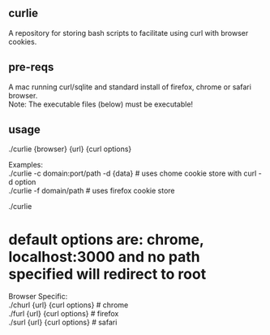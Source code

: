 curlie
------

A repository for storing bash scripts to facilitate using curl with browser cookies.

pre-reqs
--------

A mac running curl/sqlite and standard install of firefox, chrome or safari browser.  
Note: The executable files (below) must be executable!

usage
-----

./curlie {browser} {url} {curl options}  

Examples:    
  ./curlie -c domain:port/path -d {data} # uses chome cookie store with curl -d option  
  ./curlie -f domain/path                # uses firefox cookie store 
  
  ./curlie      
  # default options are: chrome, localhost:3000 and no path specified will redirect to root  

Browser Specific:  
  ./churl {url} {curl options} # chrome    
  ./furl {url} {curl options}  # firefox  
  ./surl {url} {curl options}  # safari  

